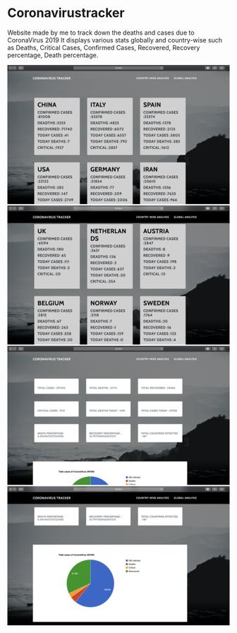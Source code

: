 # Coronavirustracker
Website made by me to track down the deaths and cases due to CoronaVirus 2019
It displays various stats globally and country-wise such as Deaths, Critical Cases, Confirmed Cases, Recovered, Recovery percentage, Death percentage.

![](/Images/1.png)
![](/Images/2.png)
![](/Images/3.png)
![](/Images/4.png)

